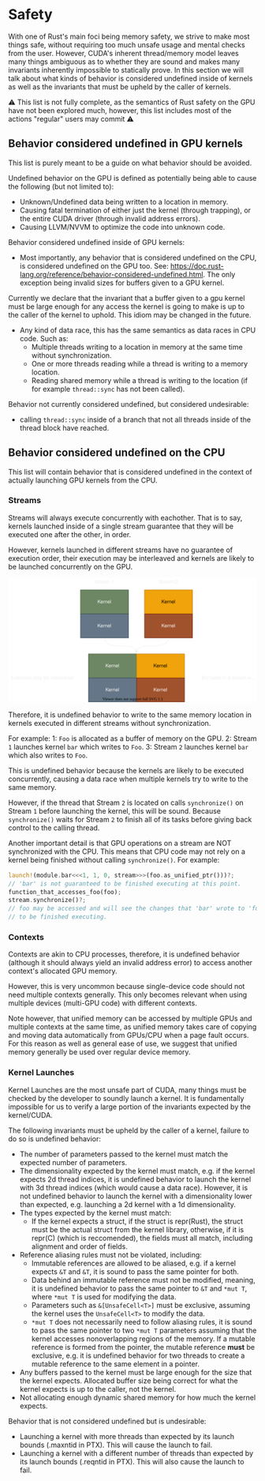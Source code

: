 # Safety

With one of Rust's main foci being memory safety, we strive to make most things
safe, without requiring too much unsafe usage and mental checks from the user. However,
CUDA's inherent thread/memory model leaves many things ambiguous as to whether they are sound
and makes many invariants inherently impossible to statically prove. In this section
we will talk about what kinds of behavior is considered undefined inside of kernels as 
well as the invariants that must be upheld by the caller of kernels.

⚠️ This list is not fully complete, as the semantics of Rust safety on the GPU have not been explored much,
however, this list includes most of the actions "regular" users may commit ⚠️

## Behavior considered undefined in GPU kernels

This list is purely meant to be a guide on what behavior should be avoided.

Undefined behavior on the GPU is defined as potentially being able to cause the following (but not limited to):
- Unknown/Undefined data being written to a location in memory.
- Causing fatal termination of either just the kernel (through trapping), or the entire CUDA driver (through invalid address errors).
- Causing LLVM/NVVM to optimize the code into unknown code.

Behavior considered undefined inside of GPU kernels:
- Most importantly, any behavior that is considered undefined on the CPU, is considered undefined
on the GPU too. See: https://doc.rust-lang.org/reference/behavior-considered-undefined.html.
The only exception being invalid sizes for buffers given to a GPU kernel.

Currently we declare that the invariant that a buffer given to a gpu kernel must be large enough for any access the
kernel is going to make is up to the caller of the kernel to uphold. This idiom may be changed in the future.

- Any kind of data race, this has the same semantics as data races in CPU code. Such as:
  - Multiple threads writing to a location in memory at the same time without synchronization.
  - One or more threads reading while a thread is writing to a memory location.
  - Reading shared memory while a thread is writing to the location (if for example `thread::sync` has not been called).

Behavior not currently considered undefined, but considered undesirable:
- calling `thread::sync` inside of a branch that not all threads inside of the thread block have reached.

## Behavior considered undefined on the CPU

This list will contain behavior that is considered undefined in the context of actually launching GPU kernels from
the CPU.

### Streams

Streams will always execute concurrently with eachother. That is to say, kernels launched
inside of a single stream guarantee that they will be executed one after the other, in order.

However, kernels launched in different streams have no guarantee of execution order, their execution
may be interleaved and kernels are likely to be launched concurrently on the GPU.

![](../../assets/streams.svg)

Therefore, it is undefined behavior to write to the same memory location in kernels executed in different
streams without synchronization.

For example:
1: `Foo` is allocated as a buffer of memory on the GPU.
2: Stream `1` launches kernel `bar` which writes to `Foo`.
3: Stream `2` launches kernel `bar` which also writes to `Foo`.

This is undefined behavior because the kernels are likely to be executed concurrently, causing a data
race when multiple kernels try to write to the same memory.

However, if the thread that Stream `2` is located on calls `synchronize()` on Stream `1` before launching the kernel,
this will be sound. Because `synchronize()` waits for Stream `2` to finish all of its tasks before giving back control
to the calling thread.

Another important detail is that GPU operations on a stream are NOT synchronized with the CPU. 
This means that CPU code may not rely on a kernel being finished without calling `synchronize()`. For example:

```rs
launch!(module.bar<<<1, 1, 0, stream>>>(foo.as_unified_ptr()))?;
// 'bar' is not guaranteed to be finished executing at this point.
function_that_accesses_foo(foo);
stream.synchronize()?;
// foo may be accessed and will see the changes that 'bar' wrote to 'foo'. 'bar' is guaranteed 
// to be finished executing.
```

### Contexts

Contexts are akin to CPU processes, therefore, it is undefined behavior (although it should always yield an invalid address error) to
access another context's allocated GPU memory. 

However, this is very uncommon because single-device code should not need multiple contexts generally. This only becomes relevant
when using multiple devices (multi-GPU code) with different contexts.

Note however, that unified memory can be accessed by multiple GPUs and multiple contexts at the same time, as unified memory
takes care of copying and moving data automatically from GPUs/CPU when a page fault occurs. For this reason
as well as general ease of use, we suggest that unified memory generally be used over regular device memory.

### Kernel Launches

Kernel Launches are the most unsafe part of CUDA, many things must be checked by the developer to soundly launch a kernel.
It is fundamentally impossible for us to verify a large portion of the invariants expected by the kernel/CUDA.

The following invariants must be upheld by the caller of a kernel, failure to do so is undefined behavior:
- The number of parameters passed to the kernel must match the expected number of parameters.
- The dimensionality expected by the kernel must match, e.g. if the kernel expects 2d thread indices, it is undefined
behavior to launch the kernel with 3d thread indices (which would cause a data race). However, it is not undefined behavior
to launch the kernel with a dimensionality lower than expected, e.g. launching a 2d kernel with a 1d dimensionality.
- The types expected by the kernel must match:
  - If the kernel expects a struct, if the struct is repr(Rust), the struct must be the actual struct from the kernel library,
    otherwise, if it is repr(C) (which is reccomended), the fields must all match, including alignment and order of fields.
- Reference aliasing rules must not be violated, including:
  - Immutable references are allowed to be aliased, e.g. if a kernel expects `&T` and `&T`, it is sound to pass the same pointer for both.
  - Data behind an immutable reference must not be modified, meaning, it is undefined behavior to pass the same pointer to `&T` and `*mut T`,
  where `*mut T` is used for modifying the data. 
  - Parameters such as `&[UnsafeCell<T>]` must be exclusive, assuming the kernel uses the `UnsafeCell<T>` to modify the data.
  - `*mut T` does not necessarily need to follow aliasing rules, it is sound to pass the same pointer to two `*mut T` parameters
    assuming that the kernel accesses nonoverlapping regions of the memory. If a mutable reference is formed from
    the pointer, the mutable reference __must__ be exclusive, e.g. it is undefined behavior for two threads to create a mutable
    reference to the same element in a pointer.
- Any buffers passed to the kernel must be large enough for the size that the kernel expects. Allocated buffer size being correct
for what the kernel expects is up to the caller, not the kernel.
- Not allocating enough dynamic shared memory for how much the kernel expects.

Behavior that is not considered undefined but is undesirable:
- Launching a kernel with more threads than expected by its launch bounds (.maxntid in PTX). This will cause the launch to fail.
- Launching a kernel with a different number of threads than expected by its launch bounds (.reqntid in PTX). This will also cause the launch to fail.
